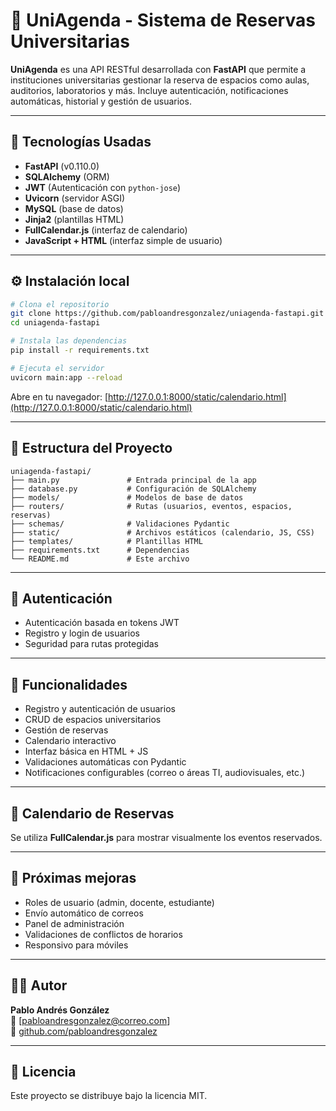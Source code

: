 # 📅 UniAgenda - Sistema de Reservas Universitarias

**UniAgenda** es una API RESTful desarrollada con **FastAPI** que permite a instituciones universitarias gestionar la reserva de espacios como aulas, auditorios, laboratorios y más. Incluye autenticación, notificaciones automáticas, historial y gestión de usuarios.

---

## 🚀 Tecnologías Usadas

- **FastAPI** (v0.110.0)
- **SQLAlchemy** (ORM)
- **JWT** (Autenticación con `python-jose`)
- **Uvicorn** (servidor ASGI)
- **MySQL** (base de datos)
- **Jinja2** (plantillas HTML)
- **FullCalendar.js** (interfaz de calendario)
- **JavaScript + HTML** (interfaz simple de usuario)

---

## ⚙️ Instalación local

```bash
# Clona el repositorio
git clone https://github.com/pabloandresgonzalez/uniagenda-fastapi.git
cd uniagenda-fastapi

# Instala las dependencias
pip install -r requirements.txt

# Ejecuta el servidor
uvicorn main:app --reload
```

Abre en tu navegador: [http://127.0.0.1:8000/static/calendario.html](http://127.0.0.1:8000/static/calendario.html)

---

## 📁 Estructura del Proyecto

```
uniagenda-fastapi/
├── main.py               # Entrada principal de la app
├── database.py           # Configuración de SQLAlchemy
├── models/               # Modelos de base de datos
├── routers/              # Rutas (usuarios, eventos, espacios, reservas)
├── schemas/              # Validaciones Pydantic
├── static/               # Archivos estáticos (calendario, JS, CSS)
├── templates/            # Plantillas HTML
├── requirements.txt      # Dependencias
└── README.md             # Este archivo
```

---

## 🔐 Autenticación

- Autenticación basada en tokens JWT
- Registro y login de usuarios
- Seguridad para rutas protegidas

---

## 🔄 Funcionalidades

- Registro y autenticación de usuarios
- CRUD de espacios universitarios
- Gestión de reservas
- Calendario interactivo
- Interfaz básica en HTML + JS
- Validaciones automáticas con Pydantic
- Notificaciones configurables (correo o áreas TI, audiovisuales, etc.)

---

## 📆 Calendario de Reservas

Se utiliza **FullCalendar.js** para mostrar visualmente los eventos reservados.

---

## 📌 Próximas mejoras

- Roles de usuario (admin, docente, estudiante)
- Envío automático de correos
- Panel de administración
- Validaciones de conflictos de horarios
- Responsivo para móviles

---

## 👨‍💻 Autor

**Pablo Andrés González**  
📧 [pabloandresgonzalez@correo.com]  
🔗 [github.com/pabloandresgonzalez](https://github.com/pabloandresgonzalez)

---

## 📝 Licencia

Este proyecto se distribuye bajo la licencia MIT.
